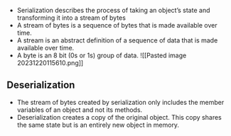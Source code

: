 - Serialization describes the process of taking an object’s state and transforming it into a stream of bytes
- A stream of bytes is a sequence of bytes that is made available over time.
- A stream is an abstract definition of a sequence of data that is made available over time.
- A byte is an 8 bit (0s or 1s) group of data.
![[Pasted image 20231220115610.png]]

## Deserialization
- The stream of bytes created by serialization only includes the member variables of an object and not its methods.
- Deserialization creates a copy of the original object. This copy shares the same state but is an entirely new object in memory.
